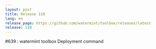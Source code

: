 ```yaml
---
layout: post
title: Release 110
lang: en
release_page: https://github.com/watermint/toolbox/releases/latest
release: 110
---
```


#639 : watermint toolbox Deployment command
